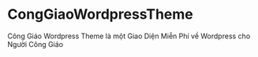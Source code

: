 # CongGiaoWordpressTheme
Công Giáo Wordpress Theme là một Giao Diện Miễn Phí về Wordpress cho Người Công Giáo

